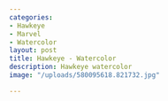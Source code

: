 ```yaml
---
categories:
- Hawkeye
- Marvel
- Watercolor
layout: post
title: Hawkeye - Watercolor
description: Hawkeye watercolor
image: "/uploads/580095618.821732.jpg"

---
```

